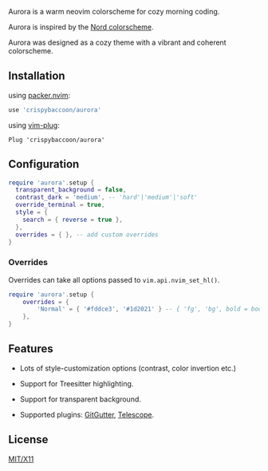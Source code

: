 Aurora is a warm neovim colorscheme for cozy morning coding.

Aurora is inspired by the [Nord colorscheme](https://www.nordtheme.com).

Aurora was designed as a cozy theme with a vibrant and coherent colorscheme.

## Installation

using [packer.nvim](https://github.com/wbthomason/packer.nvim):

```lua
use 'crispybaccoon/aurora'
```

using [vim-plug](https://github.com/junegunn/vim-plug):

```Vim
Plug 'crispybaccoon/aurora'
```

## Configuration

```lua
require 'aurora'.setup {
  transparent_background = false,
  contrast_dark = 'medium', -- 'hard'|'medium'|'soft'
  override_terminal = true,
  style = {
    search = { reverse = true },
  },
  overrides = { }, -- add custom overrides
}
```

### Overrides

Overrides can take all options passed to `vim.api.nvim_set_hl()`.

```lua
require 'aurora'.setup {
    overrides = {
        'Normal' = { '#fddce3', '#1d2021' } -- { 'fg', 'bg', bold = bool, italic = bool, ... }
    },
}
```

## Features

- Lots of style-customization options (contrast, color invertion etc.)
- Support for Treesitter highlighting.
- Support for transparent background.
- Supported plugins: [GitGutter][], [Telescope][].

  [gitgutter]: https://github.com/airblade/vim-gitgutter
  [telescope]: https://github.com/nvim-telescope/telescope

## License

[MIT/X11](https://en.wikipedia.org/wiki/MIT_License)
